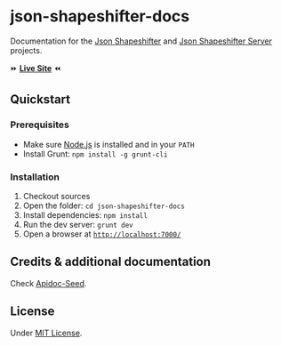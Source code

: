 # json-shapeshifter-docs

Documentation for the [Json Shapeshifter](https://github.com/fpoulin/json-shapeshifter) and [Json Shapeshifter Server](https://github.com/fpoulin/json-shapeshifter-server) projects.

:fast_forward: **[Live Site](https://fpoulin.github.com/json-shapeshifter-docs)** :rewind:

## Quickstart

### Prerequisites

  - Make sure [Node.js](http://nodejs.org/) is installed and in your `PATH`
  - Install Grunt: `npm install -g grunt-cli`

### Installation

  1. Checkout sources
  2. Open the folder: `cd json-shapeshifter-docs`
  3. Install dependencies: `npm install`
  4. Run the dev server: `grunt dev`
  5. Open a browser at [`http://localhost:7000/`](http://localhost:7000/)

## Credits & additional documentation

Check [Apidoc-Seed](https://github.com/lotaris/apidoc-seed).

## License

Under [MIT License](http://opensource.org/licenses/MIT).
